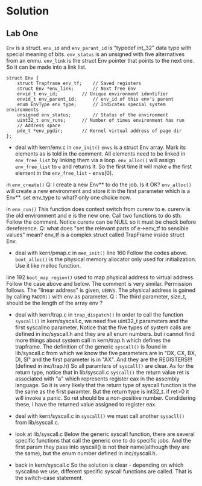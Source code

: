 # Solution
## Lab One

`Env` is a struct. `env_id` and `env_parant_id` is "typedef int_32" data type with special meaning of bits. 
`env_status` is an unsigned with five alternatives from an enmu.
`env_link` is the struct Env pointer that points to the next one. So it can be made into a link list. 

```
struct Env {
	struct Trapframe env_tf;	// Saved registers
	struct Env *env_link;		// Next free Env
	envid_t env_id;			// Unique environment identifier
	envid_t env_parent_id;		// env_id of this env's parent
	enum EnvType env_type;		// Indicates special system environments
	unsigned env_status;		// Status of the environment
	uint32_t env_runs;		// Number of times environment has run
	// Address space
	pde_t *env_pgdir;		// Kernel virtual address of page dir
};
```

- deal with kern/env.c
in `env_init()`
`envs` is a struct Env array. Mark its elements as is told in the comment. 
All elements need to be linked in `env_free_list` by linking them via a loop.
`env_alloc()` will assign `env_free_list` to `e` and returns it. So the first time it will make `e` the first element in the `env_free_list` - envs[0].

in `env_create()`
Q: I create a new Env** to do the job. Is it OK?
`env_alloc()` will create a new environment and store it in the first parameter which is a Env**.
 set env_type to what? only one choice now.

 in `env_run()`
 This function does context switch from curenv to e. 
 curenv is the old environment and e is the new one. 
 Call two functions to do sth. Follow the comment.
 Notice curenv can be NULL so it must be check before dereference.
 Q: what does "set the relevant parts of e->env_tf to sensible values" mean?
 env_tf is a complex struct called TrapFrame inside struct Env. 


- deal with kern/pmap.c
in `mem_init()`
line 160
Follow the codes above. 
`boot_alloc()` is the physical memory allocator only used for initialization. 
Use it like melloc function.

line 192
`boot_map_region()` used to map physical address to virtual address. 
Follow the case above and below. The comment is very similar.
Permission follows.
The "linear address" is given, `UENVS`. 
The physical address is gained by calling `PADDR()` with env as parameter. 
Q : The third parameter, size_t, should be the length of the array env ? 

- deal with kern/trap.c
in `trap_dispatch()`
In order to call the function `syscall()` in kern/syscall.c, we need five uint32_t parameters and the first syscallno parameter. 
Notice that the five types of system calls are defined in inc/syscall.h and they are all enum numbers. 
but i cannot find more things about system call in kern/trap.h which defines the trapframe.
The definition of the generic `syscall()` is found in lib/syscall.c from which we know the five parameters are in "DX, CX, BX, DI, SI" and the first parameter is in "AX". And they are the REGISTERS!!! (defined in inc/trap.h)
So all paramters of `syscall()` are clear.
As for the return type, notice that in lib/syscall.c `syscall()` the return value ret is associated with "a" which represents register eax in the assembly language. 
So it is very likely that the return type of syscall function is the the same as the first paramter. 
But the return type is int32_t. if ret>0 it will invoke a panic. 
So ret should be a non-positive number. 
Condidering these, i have the returned value assigned to register eax.

- deal with kern/syscall.c
in `syscall()`
we must call another `sysacll()` from lib/syscall.c. 

- look at lib/syscall.c
Below the generic syscall function, there are several specific functions that call the generic one to do specific jobs. And the first param they pass into syscall() is not their name(although they are the same), but the enum number defined in inc/syscall.h. 

- back in kern/syscall.c
So the solution is clear - depending on which syscallno we use, different specific syscall functions are called. That is the switch-case statement. 




